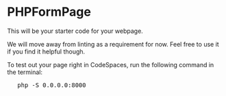 # PHPFormPage

This will be your starter code for your webpage.

We will move away from linting as a requirement for now.  Feel free to use it if you find it helpful though.

<p>To test out your page right in CodeSpaces, run the following command in the terminal:</p>

<ol><pre>php -S 0.0.0.0:8000</ol></pre>

